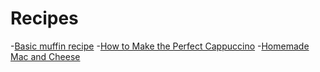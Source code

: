 # Recipes

-[Basic muffin recipe](Muffin-recipe.md)
-[How to Make the Perfect Cappuccino](Cappuccino-recipe.md)
-[Homemade Mac and Cheese](Mac-and-Cheese-recipe.md)
